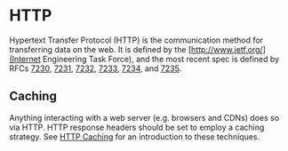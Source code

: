 HTTP
=

Hypertext Transfer Protocol (HTTP) is the communication method for transferring data on the web. It is defined by the [http://www.ietf.org/](Internet Engineering Task Force), and the most recent spec is defined by RFCs [7230](https://tools.ietf.org/html/rfc7230), [7231](https://tools.ietf.org/html/rfc7231), [7232](https://tools.ietf.org/html/rfc7232), [7233](https://tools.ietf.org/html/rfc7233), [7234](https://tools.ietf.org/html/rfc7234), and [7235](https://tools.ietf.org/html/rfc7235).

## Caching

Anything interacting with a web server (e.g. browsers and CDNs) does so via HTTP. HTTP response headers should be set to employ a caching strategy. See [HTTP Caching](https://developers.google.com/web/fundamentals/performance/optimizing-content-efficiency/http-caching) for an introduction to these techniques.